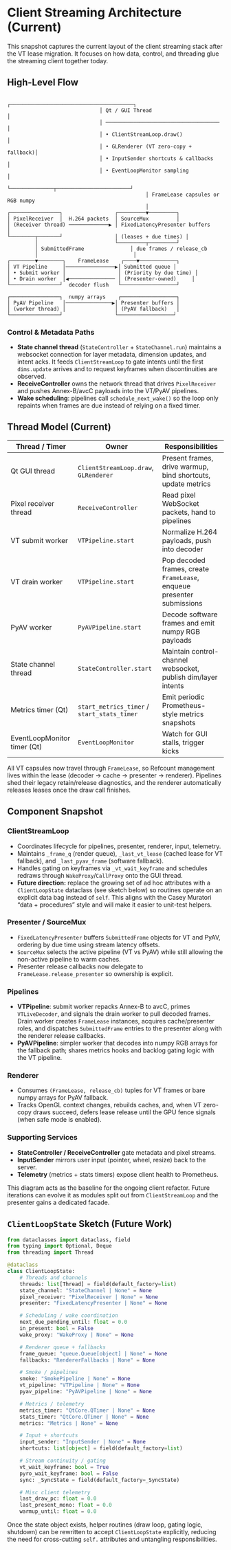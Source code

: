 # Client Streaming Architecture (Current)

This snapshot captures the current layout of the client streaming stack after
the VT lease migration. It focuses on how data, control, and threading glue the
streaming client together today.

## High-Level Flow

```
                              ┌────────────────────────────────────────┐
                              │ Qt / GUI Thread                        │
                              │ ───────────────────────────────────── │
                              │ • ClientStreamLoop.draw()              │
                              │ • GLRenderer (VT zero-copy + fallback)│
                              │ • InputSender shortcuts & callbacks    │
                              │ • EventLoopMonitor sampling            │
                              └──────────────┬────────────────────────┘
                                             │ FrameLease capsules or RGB numpy
                                             │
┌────────────────┐                 ┌─────────▼─────────┐
│ PixelReceiver  │  H.264 packets  │ SourceMux         │
│ (Receiver thread) ─────────────▶ │ FixedLatencyPresenter buffers       │
└────────┬───────┘                 │ (leases + due times) │
         │                         └─────────┬─────────┘
         │ SubmittedFrame               │ due frames / release_cb
         │                               │
┌────────▼────────┐    FrameLease    ┌────▼────────────┐
│ VT Pipeline     │────────────────▶│ Submitted queue │
│ • Submit worker │                 │ (Priority by due time) │
│ • Drain worker  │◀─────────────── │ (Presenter-owned)     │
└────────────────┘  decoder flush   └──────────────────┘

┌────────────────┐  numpy arrays    ┌──────────────────┐
│ PyAV Pipeline   │───────────────▶│ Presenter buffers │
│ (worker thread) │                │ (PyAV fallback)   │
└────────────────┘                 └──────────────────┘

```

### Control & Metadata Paths

- **State channel thread** (`StateController` + `StateChannel.run`) maintains a
  websocket connection for layer metadata, dimension updates, and intent acks.
  It feeds `ClientStreamLoop` to gate intents until the first `dims.update`
  arrives and to request keyframes when discontinuities are observed.
- **ReceiveController** owns the network thread that drives `PixelReceiver` and
  pushes Annex-B/avcC payloads into the VT/PyAV pipelines.
- **Wake scheduling**: pipelines call `schedule_next_wake()` so the loop only
  repaints when frames are due instead of relying on a fixed timer.

## Thread Model (Current)

| Thread / Timer                | Owner                                   | Responsibilities |
|------------------------------|-----------------------------------------|------------------|
| Qt GUI thread                | `ClientStreamLoop.draw`, `GLRenderer`    | Present frames, drive warmup, bind shortcuts, update metrics |
| Pixel receiver thread        | `ReceiveController`                      | Read pixel WebSocket packets, hand to pipelines |
| VT submit worker             | `VTPipeline.start`                       | Normalize H.264 payloads, push into decoder |
| VT drain worker              | `VTPipeline.start`                       | Pop decoded frames, create `FrameLease`, enqueue presenter submissions |
| PyAV worker                  | `PyAVPipeline.start`                     | Decode software frames and emit numpy RGB payloads |
| State channel thread         | `StateController.start`                  | Maintain control-channel websocket, publish dim/layer intents |
| Metrics timer (Qt)           | `start_metrics_timer` / `start_stats_timer` | Emit periodic Prometheus-style metrics snapshots |
| EventLoopMonitor timer (Qt)  | `EventLoopMonitor`                       | Watch for GUI stalls, trigger kicks |

All VT capsules now travel through `FrameLease`, so Refcount management lives
within the lease (decoder → cache → presenter → renderer). Pipelines shed their
legacy retain/release diagnostics, and the renderer automatically releases
leases once the draw call finishes.

## Component Snapshot

### ClientStreamLoop

- Coordinates lifecycle for pipelines, presenter, renderer, input, telemetry.
- Maintains `_frame_q` (render queue), `_last_vt_lease` (cached lease for VT
  fallback), and `_last_pyav_frame` (software fallback).
- Handles gating on keyframes via `_vt_wait_keyframe` and schedules redraws
  through `WakeProxy`/`CallProxy` onto the GUI thread.
- **Future direction:** replace the growing set of ad hoc attributes with a
  `ClientLoopState` dataclass (see sketch below) so routines operate on an
  explicit data bag instead of `self`. This aligns with the Casey Muratori
  “data + procedures” style and will make it easier to unit-test helpers.

### Presenter / SourceMux

- `FixedLatencyPresenter` buffers `SubmittedFrame` objects for VT and PyAV,
  ordering by due time using stream latency offsets.
- `SourceMux` selects the active pipeline (VT vs PyAV) while still allowing the
  non-active pipeline to warm caches.
- Presenter release callbacks now delegate to `FrameLease.release_presenter`
  so ownership is explicit.

### Pipelines

- **VTPipeline**: submit worker repacks Annex-B to avcC, primes `VTLiveDecoder`,
  and signals the drain worker to pull decoded frames. Drain worker creates
  `FrameLease` instances, acquires cache/presenter roles, and dispatches
  `SubmittedFrame` entries to the presenter along with the renderer release
  callbacks.
- **PyAVPipeline**: simpler worker that decodes into numpy RGB arrays for the
  fallback path; shares metrics hooks and backlog gating logic with the VT
  pipeline.

### Renderer

- Consumes `(FrameLease, release_cb)` tuples for VT frames or bare numpy arrays
  for PyAV fallback.
- Tracks OpenGL context changes, rebuilds caches, and, when VT zero-copy draws
  succeed, defers lease release until the GPU fence signals (when safe mode is
  enabled).

### Supporting Services

- **StateController / ReceiveController** gate metadata and pixel streams.
- **InputSender** mirrors user input (pointer, wheel, resize) back to the
  server.
- **Telemetry** (metrics + stats timers) expose client health to Prometheus.

This diagram acts as the baseline for the ongoing client refactor. Future
iterations can evolve it as modules split out from `ClientStreamLoop` and the
presenter gains a dedicated facade.

## `ClientLoopState` Sketch (Future Work)

```python
from dataclasses import dataclass, field
from typing import Optional, Deque
from threading import Thread

@dataclass
class ClientLoopState:
    # Threads and channels
    threads: list[Thread] = field(default_factory=list)
    state_channel: "StateChannel | None" = None
    pixel_receiver: "PixelReceiver | None" = None
    presenter: "FixedLatencyPresenter | None" = None

    # Scheduling / wake coordination
    next_due_pending_until: float = 0.0
    in_present: bool = False
    wake_proxy: "WakeProxy | None" = None

    # Renderer queue + fallbacks
    frame_queue: "queue.Queue[object] | None" = None
    fallbacks: "RendererFallbacks | None" = None

    # Smoke / pipelines
    smoke: "SmokePipeline | None" = None
    vt_pipeline: "VTPipeline | None" = None
    pyav_pipeline: "PyAVPipeline | None" = None

    # Metrics / telemetry
    metrics_timer: "QtCore.QTimer | None" = None
    stats_timer: "QtCore.QTimer | None" = None
    metrics: "Metrics | None" = None

    # Input + shortcuts
    input_sender: "InputSender | None" = None
    shortcuts: list[object] = field(default_factory=list)

    # Stream continuity / gating
    vt_wait_keyframe: bool = True
    pyro_wait_keyframe: bool = False
    sync: _SyncState = field(default_factory=_SyncState)

    # Misc client telemetry
    last_draw_pc: float = 0.0
    last_present_mono: float = 0.0
    warmup_until: float = 0.0

```

Once the state object exists, helper routines (draw loop, gating logic,
shutdown) can be rewritten to accept `ClientLoopState` explicitly, reducing the
need for cross-cutting `self.` attributes and untangling responsibilities.
